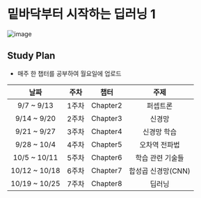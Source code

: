 # 밑바닥부터 시작하는 딥러닝 1
![image](https://www.hanbit.co.kr/data/books/B8475831198_l.jpg)


## Study Plan
- 매주 한 챕터를 공부하여 월요일에 업로드
 
|날짜|주차|챕터|주제|
|:---:|:---:|:---:|:---:|
|9/7 ~ 9/13|1주차|Chapter2|퍼셉트론|
|9/14 ~ 9/20|2주차|Chapter3|신경망|
|9/21 ~ 9/27|3주차|Chapter4|신경망 학습|
|9/28 ~ 10/4|4주차|Chapter5|오차역 전파법|
|10/5 ~ 10/11|5주차|Chapter6|학습 관련 기술들|
|10/12 ~ 10/18|6주차|Chapter7|합성곱 신경망(CNN)|
|10/19 ~ 10/25|7주차|Chapter8|딥러닝|

